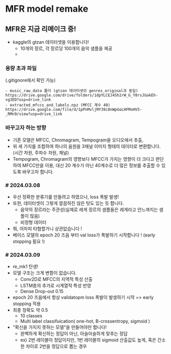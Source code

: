 # MFR model remake
## MFR은 지금 리메이크 중!
- kaggle의 gtzan 데이터셋을 이용합니다!
  - 10개의 장르, 각 장르당 100개의 음악 샘플을 제공
  - 
### 용량 초과 파일
(.gitignore에서 확인 가능)
```
- music_raw_data 폴더 (gtzan 데이터셋의 genres_original과 동일)
https://drive.google.com/drive/folders/1dpYLCEJ4Sh2rW_G_Y8rsJGakEh-vg3ED?usp=drive_link
- extracted_mfccs_and_labels.npz (MFCC 계수 40)
https://drive.google.com/file/d/1pPnMvljMY39c8nWpGoLHFMoHV5-_RMn9/view?usp=drive_link
```

### 바꾸고자 하는 방향
- 기존 모델은 MFCC, Chromagram, Tempogram을 오디오에서 추출,
- 위 세 가지를 조합하여 하나의 음원을 3채널 이미지 형태의 데이터로 변환합니다.(시간 차원, 주파수 차원, 채널)
- Tempogram, Chromagram의 영향보다 MFCC가 가지는 영향이 더 크다고 판단하여 MFCC만을 이용, 대신 20 계수가 아닌 40계수로 더 많은 정보를 추출할 수 있도록 바꾸고자 합니다.

### # 2024.03.08
- 우선 정확한 분류기를 만들려고 하였으나, loss 폭발 발생!
- 또한, 데이터셋이 그렇게 깔끔하진 않은 탓도 있는 듯 합니다.
  - 음악의 장르라는 주관성(실제로 레게 장르의 샘플들은 레게라고 안느껴지는 샘플이 많음)
  - 비정형 데이터
- 뭐, 어차피 타협할거니 상관없습니다 !
- 베이스 모델의 epoch 20 즈음 부터 val loss가 폭발하기 시작합니다 ! (early stopping 필요 !)

  
### # 2024.03.09
- re_mk1 탄생!
- 모델 구조는 크게 변함이 없습니다.
  - Conv2D로 MFCC의 지역적 특성 산출
  - LSTM층의 추가로 시계열적 특성 반영
  - Dense Drop-out 0.15
- epoch 20 즈음에서 항상 validatopm loss 폭발이 발생하기 시작 => early stopping 적용
- 최종 정확도 약 0.5
  - 10 classes
  - Multi label classifuication( one-hot, B-crossentropy, sigmoid )
- "확신을 가지지 못하는 모델"을 만들어야만 합니다!
  - 완벽하게 확신하는 정답이 아닌, 아슬아슬하게 맞추는 정답
  - ex) 2번 레이블이 정답이지만, 1번 레이블의 sigmoid 산출값도 높게, 혹은 간소한 차이로 2번을 정답으로 뽑는 경우   
